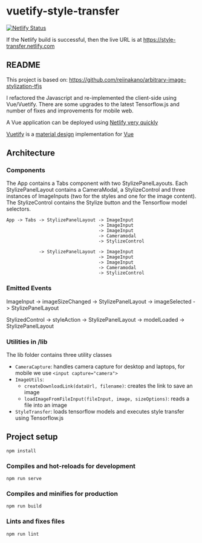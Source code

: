 # vuetify-style-transfer

[![Netlify Status](https://api.netlify.com/api/v1/badges/bf298076-ed4b-4365-be74-26a8061a3b44/deploy-status)](https://app.netlify.com/sites/style-transfer/deploys)

If the Netlify build is successful, then the live URL is at
https://style-transfer.netlify.com


## README

This project is based on:
https://github.com/reiinakano/arbitrary-image-stylization-tfjs

I refactored the Javascript and re-implemented the client-side using Vue/Vuetify. There are some upgrades to the latest Tensorflow.js and number of fixes and improvements for mobile web.

A Vue application can be deployed using [Netlify very quickly](https://medium.com/vuejoy/how-to-deploy-your-vue-app-with-netlify-in-less-than-2-min-d6ab26c6557d)

[Vuetify](https://vuetifyjs.com) is a [material design](https://material.io/design/) implementation for [Vue](https://vuejs.org)


## Architecture

### Components
The App contains a Tabs component with two StylizePanelLayouts.
Each StylizePanelLayout contains a CameraModal, a StylizeControl and three instances of ImageInputs (two for the styles and one for the image content).
The StylizeControl contains the Stylize button and the Tensorflow model selectors.

```
App -> Tabs -> StylizePanelLayout -> ImageInput
                                  -> ImageInput
                                  -> ImageInput
                                  -> Cameramodal
                                  -> StylizeControl

            -> StylizePanelLayout -> ImageInput
                                  -> ImageInput
                                  -> ImageInput
                                  -> Cameramodal
                                  -> StylizeControl
```

### Emitted Events

ImageInput -> imageSizeChanged -> StylizePanelLayout
           -> imageSelected    -> StylizePanelLayout

StylizedControl -> styleAction -> StylizePanelLayout
                -> modelLoaded -> StylizePanelLayout


### Utilities in /lib
The lib folder contains three utility classes
* `CameraCapture`: handles camera capture for desktop and laptops, for mobile we use `<input capture="camera">`
* `ImageUtils`: 
  - `createDownloadLink(dataUrl, filename)`: creates the link to save an image
  - `loadImageFromFileInput(fileInput, image, sizeOptions)`: reads a file into an image
* `StyleTransfer`: loads tensorflow models and executes style transfer using Tensorflow.js


## Project setup
```
npm install
```

### Compiles and hot-reloads for development
```
npm run serve
```

### Compiles and minifies for production
```
npm run build
```

### Lints and fixes files
```
npm run lint
```

